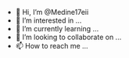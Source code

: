 - 👋 Hi, I’m @Medine17eii
- 👀 I’m interested in ...
- 🌱 I’m currently learning ...
- 💞️ I’m looking to collaborate on ...
- 📫 How to reach me ...

<!---
Medine17eii/Medine17eii is a ✨ special ✨ repository because its `README.md` (this file) appears on your GitHub profile.
You can click the Preview link to take a look at your changes.
--->
